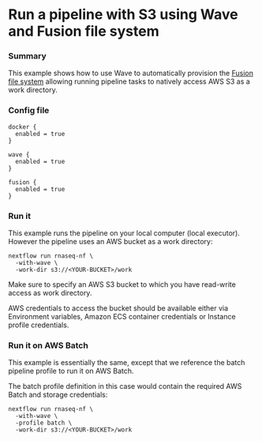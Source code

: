 # Run a pipeline with S3 using Wave and Fusion file system

### Summary 

This example shows how to use Wave to automatically provision the [Fusion file system](https://www.nextflow.io/docs/latest/fusion.html) allowing  running pipeline tasks to natively access AWS S3 as a work directory.


### Config file 


```
docker {
  enabled = true
}

wave { 
  enabled = true
} 

fusion {
  enabled = true
}
```

### Run it 

This example runs the pipeline on your local computer (local executor). However 
the pipeline uses an AWS bucket as a work directory:

```
nextflow run rnaseq-nf \
  -with-wave \
  -work-dir s3://<YOUR-BUCKET>/work
```

Make sure to specify an AWS S3 bucket to which you have read-write access as work directory. 

AWS credentials to access the bucket should be available either via Environment variables, Amazon ECS container credentials or Instance profile credentials. 


### Run it on AWS Batch

This example is essentially the same, except that we  reference the batch pipeline profile to run it on AWS Batch. 

The batch profile definition in this case would contain the required AWS Batch and storage credentials:

```
nextflow run rnaseq-nf \
  -with-wave \
  -profile batch \
  -work-dir s3://<YOUR-BUCKET>/work
```
